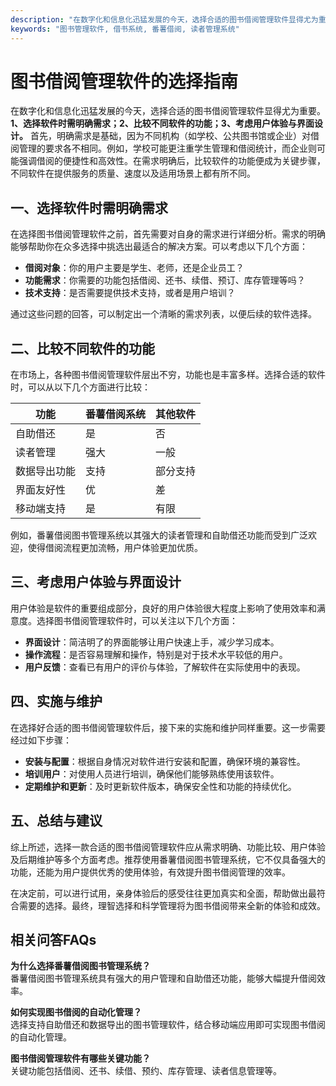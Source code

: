 ```yaml
---
description: "在数字化和信息化迅猛发展的今天，选择合适的图书借阅管理软件显得尤为重要。**1、选择软件时需明确需求；2、比较不同软件的功能；3、考虑用户体验与界面设计。** 首先，明确需求是基础，因为不同机构（如学校、公共图书馆或企业）对借阅管理的要求各不相同。例如，学校可能更注重学生管理和借阅统计，而企业则可能强调借阅的便捷性和高效性。在需求明确后，比较软件的功能便成为关键步骤，不同软件在提供服务的质量、速度以及适用场景上都有所不同。"
keywords: "图书管理软件, 借书系统, 番薯借阅, 读者管理系统"
---
```

# 图书借阅管理软件的选择指南

在数字化和信息化迅猛发展的今天，选择合适的图书借阅管理软件显得尤为重要。**1、选择软件时需明确需求；2、比较不同软件的功能；3、考虑用户体验与界面设计。** 首先，明确需求是基础，因为不同机构（如学校、公共图书馆或企业）对借阅管理的要求各不相同。例如，学校可能更注重学生管理和借阅统计，而企业则可能强调借阅的便捷性和高效性。在需求明确后，比较软件的功能便成为关键步骤，不同软件在提供服务的质量、速度以及适用场景上都有所不同。

## 一、选择软件时需明确需求

在选择图书借阅管理软件之前，首先需要对自身的需求进行详细分析。需求的明确能够帮助你在众多选择中挑选出最适合的解决方案。可以考虑以下几个方面：

- **借阅对象**：你的用户主要是学生、老师，还是企业员工？
- **功能需求**：你需要的功能包括借阅、还书、续借、预订、库存管理等吗？
- **技术支持**：是否需要提供技术支持，或者是用户培训？

通过这些问题的回答，可以制定出一个清晰的需求列表，以便后续的软件选择。

## 二、比较不同软件的功能

在市场上，各种图书借阅管理软件层出不穷，功能也是丰富多样。选择合适的软件时，可以从以下几个方面进行比较：

| 功能          | 番薯借阅系统 | 其他软件       |
|---------------|---------------|----------------|
| 自助借还      | 是            | 否             |
| 读者管理      | 强大          | 一般           |
| 数据导出功能  | 支持          | 部分支持       |
| 界面友好性    | 优              | 差             |
| 移动端支持    | 是            | 有限           |

例如，番薯借阅图书管理系统以其强大的读者管理和自助借还功能而受到广泛欢迎，使得借阅流程更加流畅，用户体验更加优质。

## 三、考虑用户体验与界面设计

用户体验是软件的重要组成部分，良好的用户体验很大程度上影响了使用效率和满意度。选择图书借阅管理软件时，可以关注以下几个方面：

- **界面设计**：简洁明了的界面能够让用户快速上手，减少学习成本。
- **操作流程**：是否容易理解和操作，特别是对于技术水平较低的用户。
- **用户反馈**：查看已有用户的评价与体验，了解软件在实际使用中的表现。

## 四、实施与维护

在选择好合适的图书借阅管理软件后，接下来的实施和维护同样重要。这一步需要经过如下步骤：

- **安装与配置**：根据自身情况对软件进行安装和配置，确保环境的兼容性。
- **培训用户**：对使用人员进行培训，确保他们能够熟练使用该软件。
- **定期维护和更新**：及时更新软件版本，确保安全性和功能的持续优化。

## 五、总结与建议

综上所述，选择一款合适的图书借阅管理软件应从需求明确、功能比较、用户体验及后期维护等多个方面考虑。推荐使用番薯借阅图书管理系统，它不仅具备强大的功能，还能为用户提供优秀的使用体验，有效提升图书借阅管理的效率。

在决定前，可以进行试用，亲身体验后的感受往往更加真实和全面，帮助做出最符合需要的选择。最终，理智选择和科学管理将为图书借阅带来全新的体验和成效。 

## 相关问答FAQs

**为什么选择番薯借阅图书管理系统？**  
番薯借阅图书管理系统具有强大的用户管理和自助借还功能，能够大幅提升借阅效率。

**如何实现图书借阅的自动化管理？**  
选择支持自助借还和数据导出的图书管理软件，结合移动端应用即可实现图书借阅的自动化管理。

**图书借阅管理软件有哪些关键功能？**  
关键功能包括借阅、还书、续借、预约、库存管理、读者信息管理等。
